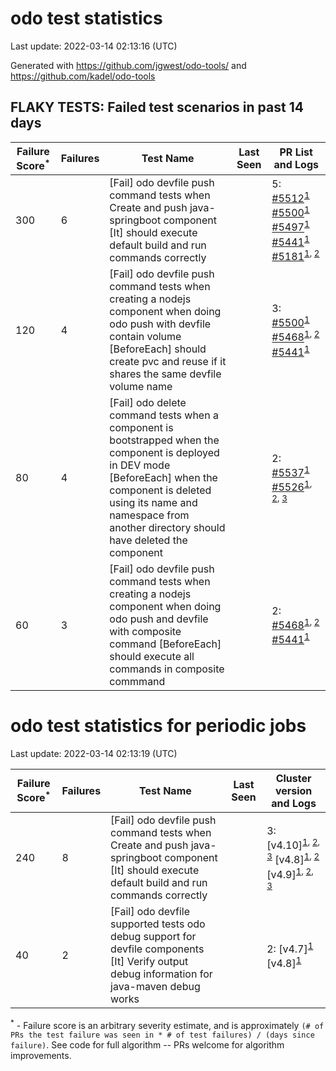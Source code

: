 # odo test statistics
Last update: 2022-03-14 02:13:16 (UTC)

Generated with https://github.com/jgwest/odo-tools/ and https://github.com/kadel/odo-tools
## FLAKY TESTS: Failed test scenarios in past 14 days
| Failure Score<sup>*</sup> | Failures | Test Name | Last Seen | PR List and Logs 
|---|---|---|---|---|
| 300 | 6 | [Fail] odo devfile push command tests when Create and push java-springboot component [It] should execute default build and run commands correctly  |  | 5: [#5512](https://github.com/openshift/odo/pull/5512)<sup>[1](https://storage.googleapis.com/origin-ci-test/pr-logs/pull/openshift_odo/5512/pull-ci-redhat-developer-odo-main-v4.9-integration-e2e/1499864518958780416/build-log.txt)</sup> [#5500](https://github.com/openshift/odo/pull/5500)<sup>[1](https://storage.googleapis.com/origin-ci-test/pr-logs/pull/openshift_odo/5500/pull-ci-redhat-developer-odo-main-v4.9-integration-e2e/1501188465272819712/build-log.txt)</sup> [#5497](https://github.com/openshift/odo/pull/5497)<sup>[1](https://storage.googleapis.com/origin-ci-test/pr-logs/pull/openshift_odo/5497/pull-ci-redhat-developer-odo-main-v4.9-integration-e2e/1500809012633931776/build-log.txt)</sup> [#5441](https://github.com/openshift/odo/pull/5441)<sup>[1](https://storage.googleapis.com/origin-ci-test/pr-logs/pull/openshift_odo/5441/pull-ci-redhat-developer-odo-main-v4.9-integration-e2e/1498331532115316736/build-log.txt)</sup> [#5181](https://github.com/openshift/odo/pull/5181)<sup>[1](https://storage.googleapis.com/origin-ci-test/pr-logs/pull/openshift_odo/5181/pull-ci-redhat-developer-odo-main-v4.9-integration-e2e/1498924959664181248/build-log.txt), [2](https://storage.googleapis.com/origin-ci-test/pr-logs/pull/openshift_odo/5181/pull-ci-redhat-developer-odo-main-v4.9-integration-e2e/1501838323583291392/build-log.txt)</sup> 
| 120 | 4 | [Fail] odo devfile push command tests when creating a nodejs component when doing odo push with devfile contain volume [BeforeEach] should create pvc and reuse if it shares the same devfile volume name  |  | 3: [#5500](https://github.com/openshift/odo/pull/5500)<sup>[1](https://storage.googleapis.com/origin-ci-test/pr-logs/pull/openshift_odo/5500/pull-ci-redhat-developer-odo-main-v4.9-integration-e2e/1501836317338636288/build-log.txt)</sup> [#5468](https://github.com/openshift/odo/pull/5468)<sup>[1](https://storage.googleapis.com/origin-ci-test/pr-logs/pull/openshift_odo/5468/pull-ci-redhat-developer-odo-main-v4.9-integration-e2e/1499848157029208064/build-log.txt), [2](https://storage.googleapis.com/origin-ci-test/pr-logs/pull/openshift_odo/5468/pull-ci-redhat-developer-odo-main-v4.9-integration-e2e/1501568701927788544/build-log.txt)</sup> [#5441](https://github.com/openshift/odo/pull/5441)<sup>[1](https://storage.googleapis.com/origin-ci-test/pr-logs/pull/openshift_odo/5441/pull-ci-redhat-developer-odo-main-v4.9-integration-e2e/1498667129795252224/build-log.txt)</sup> 
| 80 | 4 | [Fail] odo delete command tests when a component is bootstrapped when the component is deployed in DEV mode [BeforeEach] when the component is deleted using its name and namespace from another directory should have deleted the component  |  | 2: [#5537](https://github.com/openshift/odo/pull/5537)<sup>[1](https://storage.googleapis.com/origin-ci-test/pr-logs/pull/openshift_odo/5537/pull-ci-redhat-developer-odo-main-v4.9-integration-e2e/1502297726786736128/build-log.txt)</sup> [#5526](https://github.com/openshift/odo/pull/5526)<sup>[1](https://storage.googleapis.com/origin-ci-test/pr-logs/pull/openshift_odo/5526/pull-ci-redhat-developer-odo-main-v4.9-integration-e2e/1501922708714164224/build-log.txt), [2](https://storage.googleapis.com/origin-ci-test/pr-logs/pull/openshift_odo/5526/pull-ci-redhat-developer-odo-main-v4.9-integration-e2e/1502186238080192512/build-log.txt), [3](https://storage.googleapis.com/origin-ci-test/pr-logs/pull/openshift_odo/5526/pull-ci-redhat-developer-odo-main-v4.9-integration-e2e/1502264395705618432/build-log.txt)</sup> 
| 60 | 3 | [Fail] odo devfile push command tests when creating a nodejs component when doing odo push and devfile with composite command [BeforeEach] should execute all commands in composite commmand  |  | 2: [#5468](https://github.com/openshift/odo/pull/5468)<sup>[1](https://storage.googleapis.com/origin-ci-test/pr-logs/pull/openshift_odo/5468/pull-ci-redhat-developer-odo-main-v4.9-integration-e2e/1500828184310976512/build-log.txt), [2](https://storage.googleapis.com/origin-ci-test/pr-logs/pull/openshift_odo/5468/pull-ci-redhat-developer-odo-main-v4.9-integration-e2e/1500933667222982656/build-log.txt)</sup> [#5441](https://github.com/openshift/odo/pull/5441)<sup>[1](https://storage.googleapis.com/origin-ci-test/pr-logs/pull/openshift_odo/5441/pull-ci-redhat-developer-odo-main-v4.9-integration-e2e/1498667129795252224/build-log.txt)</sup> 


# odo test statistics for periodic jobs
Last update: 2022-03-14 02:13:19 (UTC)

| Failure Score<sup>*</sup> | Failures | Test Name | Last Seen | Cluster version and Logs 
|---|---|---|---|---|
| 240 | 8 | [Fail] odo devfile push command tests when Create and push java-springboot component [It] should execute default build and run commands correctly  |  | 3: [v4.10]<sup>[1](https://storage.googleapis.com/origin-ci-test/logs/periodic-ci-redhat-developer-odo-main-v4.10-integration-e2e-periodic/1499082291333304320/build-log.txt), [2](https://storage.googleapis.com/origin-ci-test/logs/periodic-ci-redhat-developer-odo-main-v4.10-integration-e2e-periodic/1499263487845601280/build-log.txt), [3](https://storage.googleapis.com/origin-ci-test/logs/periodic-ci-redhat-developer-odo-main-v4.10-integration-e2e-periodic/1499354240504565760/build-log.txt)</sup> [v4.8]<sup>[1](https://storage.googleapis.com/origin-ci-test/logs/periodic-ci-redhat-developer-odo-main-v4.8-integration-e2e-periodic/1500712925743026176/build-log.txt), [2](https://storage.googleapis.com/origin-ci-test/logs/periodic-ci-redhat-developer-odo-main-v4.8-integration-e2e-periodic/1498719891392303104/build-log.txt)</sup> [v4.9]<sup>[1](https://storage.googleapis.com/origin-ci-test/logs/periodic-ci-redhat-developer-odo-main-v4.9-integration-e2e-periodic/1500350529715310592/build-log.txt), [2](https://storage.googleapis.com/origin-ci-test/logs/periodic-ci-redhat-developer-odo-main-v4.9-integration-e2e-periodic/1501618961710583808/build-log.txt), [3](https://storage.googleapis.com/origin-ci-test/logs/periodic-ci-redhat-developer-odo-main-v4.9-integration-e2e-periodic/1501075313822535680/build-log.txt)</sup> 
| 40 | 2 | [Fail] odo devfile supported tests odo debug support for devfile components [It] Verify output debug information for java-maven debug works  |  | 2: [v4.7]<sup>[1](https://storage.googleapis.com/origin-ci-test/logs/periodic-ci-redhat-developer-odo-main-v4.7-integration-e2e-periodic/1498266857159790592/build-log.txt)</sup> [v4.8]<sup>[1](https://storage.googleapis.com/origin-ci-test/logs/periodic-ci-redhat-developer-odo-main-v4.8-integration-e2e-periodic/1500803573074628608/build-log.txt)</sup> 



<sup>*</sup> - Failure score is an arbitrary severity estimate, and is approximately `(# of PRs the test failure was seen in * # of test failures) / (days since failure)`. See code for full algorithm -- PRs welcome for algorithm improvements.
